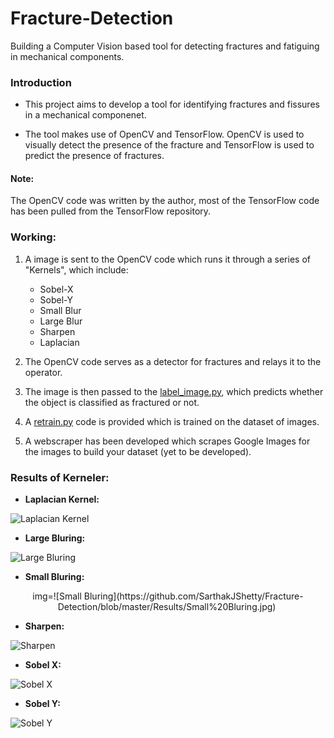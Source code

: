 # Fracture-Detection
Building a Computer Vision based tool for detecting fractures and fatiguing in mechanical components.

### Introduction
- This project aims to develop a tool for identifying fractures and fissures in a mechanical componenet.

- The tool makes use of OpenCV and TensorFlow. OpenCV is used to visually detect the presence of the fracture and TensorFlow is used to predict the presence of fractures.

#### Note:
The OpenCV code was written by the author, most of the TensorFlow code has been pulled from the TensorFlow repository.

### Working:
1. A image is sent to the OpenCV code which runs it through a series of "Kernels", which include:

	- Sobel-X
	- Sobel-Y
	- Small Blur
	- Large Blur
	- Sharpen
	- Laplacian

2. The OpenCV code serves as a detector for fractures and relays it to the operator.

3. The image is then passed to the [label_image.py](https://github.com/SarthakJShetty/Fracture-Detection/blob/master/label_image.py), which predicts whether the object is classified as fractured or not.

4. A [retrain.py](https://github.com/SarthakJShetty/Fracture-Detection/blob/master/retrain.py) code is provided which is trained on the dataset of images. 

5. A webscraper has been developed which scrapes Google Images for the images to build your dataset (yet to be developed).

### Results of Kerneler:

- **Laplacian Kernel:** 

![Laplacian Kernel](https://github.com/SarthakJShetty/Fracture-Detection/blob/master/Results/Laplacian.jpg)

- **Large Bluring:** 

![Large Bluring](https://github.com/SarthakJShetty/Fracture-Detection/blob/master/Results/Large%20Bluring.jpg)

- **Small Bluring:** 
<p align="center">
img=![Small Bluring](https://github.com/SarthakJShetty/Fracture-Detection/blob/master/Results/Small%20Bluring.jpg)
<img/>
</p>

- **Sharpen:** 	

![Sharpen](https://github.com/SarthakJShetty/Fracture-Detection/blob/master/Results/Sharpen.jpg)

- **Sobel X:** 

![Sobel X](https://github.com/SarthakJShetty/Fracture-Detection/blob/master/Results/Sobel%20X.jpg)

- **Sobel Y:** 

![Sobel Y](https://github.com/SarthakJShetty/Fracture-Detection/blob/master/Results/Sobel%20Y.jpg)

